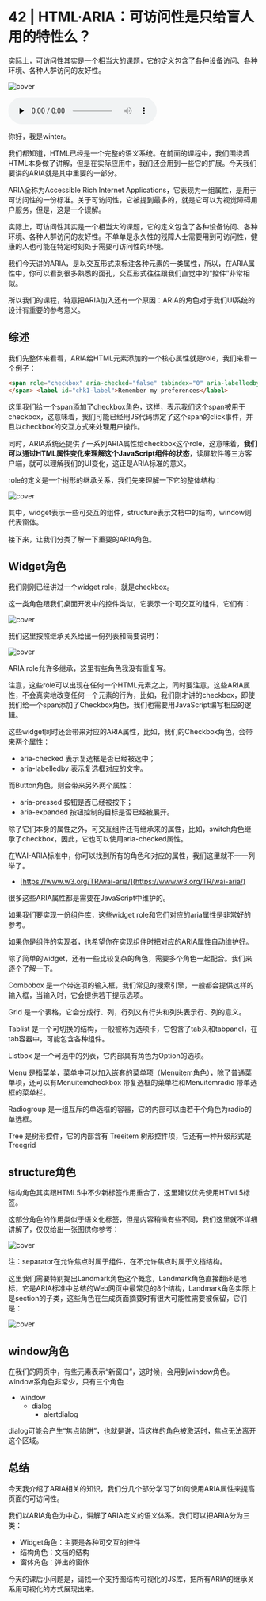 # 42 | HTML·ARIA：可访问性是只给盲人用的特性么？

实际上，可访问性其实是一个相当大的课题，它的定义包含了各种设备访问、各种环境、各种人群访问的友好性。

![cover](https://static001.geekbang.org/resource/image/bb/45/bb942ebf2e824427554b830e02e81d45.jpg)

<audio id="audio" controls="" preload="none">
    <source id="mp3" src="https://static001.geekbang.org/resource/audio/9d/19/9d1cc0d86b852a5088bf6e47008f5319.mp3">
</audio>

你好，我是winter。

我们都知道，HTML已经是一个完整的语义系统。在前面的课程中，我们围绕着HTML本身做了讲解，但是在实际应用中，我们还会用到一些它的扩展。今天我们要讲的ARIA就是其中重要的一部分。

ARIA全称为Accessible Rich Internet Applications，它表现为一组属性，是用于可访问性的一份标准。关于可访问性，它被提到最多的，就是它可以为视觉障碍用户服务，但是，这是一个误解。

实际上，可访问性其实是一个相当大的课题，它的定义包含了各种设备访问、各种环境、各种人群访问的友好性。不单单是永久性的残障人士需要用到可访问性，健康的人也可能在特定时刻处于需要可访问性的环境。

我们今天讲的ARIA，是以交互形式来标注各种元素的一类属性，所以，在ARIA属性中，你可以看到很多熟悉的面孔，交互形式往往跟我们直觉中的“控件”非常相似。

所以我们的课程，特意把ARIA加入还有一个原因：ARIA的角色对于我们UI系统的设计有重要的参考意义。

## 综述

我们先整体来看看，ARIA给HTML元素添加的一个核心属性就是role，我们来看一个例子：

```html
<span role="checkbox" aria-checked="false" tabindex="0" aria-labelledby="chk1-label">
</span> <label id="chk1-label">Remember my preferences</label>
```

这里我们给一个span添加了checkbox角色，这样，表示我们这个span被用于checkbox，这意味着，我们可能已经用JS代码绑定了这个span的click事件，并且以checkbox的交互方式来处理用户操作。

同时，ARIA系统还提供了一系列ARIA属性给checkbox这个role，这意味着，**我们可以通过HTML属性变化来理解这个JavaScript组件的状态**，读屏软件等三方客户端，就可以理解我们的UI变化，这正是ARIA标准的意义。

role的定义是一个树形的继承关系，我们先来理解一下它的整体结构：

![cover](https://static001.geekbang.org/resource/image/ae/69/aeccf64871b309735054912fbbb18a69.jpg)

其中，widget表示一些可交互的组件，structure表示文档中的结构，window则代表窗体。

接下来，让我们分类了解一下重要的ARIA角色。

## Widget角色

我们刚刚已经讲过一个widget role，就是checkbox。

这一类角色跟我们桌面开发中的控件类似，它表示一个可交互的组件，它们有：

![cover](https://static001.geekbang.org/resource/image/10/dd/10ea9eb62d60fb4bfb18c27da50836dd.jpg)

我们这里按照继承关系给出一份列表和简要说明：

![cover](https://static001.geekbang.org/resource/image/03/f1/038e1152c9bddc7ed864d271691d17f1.jpeg)

ARIA role允许多继承，这里有些角色我没有重复写。

注意，这些role可以出现在任何一个HTML元素之上，同时要注意，这些ARIA属性，不会真实地改变任何一个元素的行为，比如，我们刚才讲的checkbox，即使我们给一个span添加了Checkbox角色，我们也需要用JavaScript编写相应的逻辑。

这些widget同时还会带来对应的ARIA属性，比如，我们的Checkbox角色，会带来两个属性：

- aria-checked 表示复选框是否已经被选中；
- aria-labelledby 表示复选框对应的文字。

而Button角色，则会带来另外两个属性：

- aria-pressed 按钮是否已经被按下；
- aria-expanded 按钮控制的目标是否已经被展开。

除了它们本身的属性之外，可交互组件还有继承来的属性，比如，switch角色继承了checkbox，因此，它也可以使用aria-checked属性。

在WAI-ARIA标准中，你可以找到所有的角色和对应的属性，我们这里就不一一列举了。

- [https://www.w3.org/TR/wai-aria/](https://www.w3.org/TR/wai-aria/)

很多这些ARIA属性都是需要在JavaScript中维护的。

如果我们要实现一份组件库，这些widget role和它们对应的aria属性是非常好的参考。

如果你是组件的实现者，也希望你在实现组件时把对应的ARIA属性自动维护好。

除了简单的widget，还有一些比较复杂的角色，需要多个角色一起配合。我们来逐个了解一下。

Combobox 是一个带选项的输入框，我们常见的搜索引擎，一般都会提供这样的输入框，当输入时，它会提供若干提示选项。

Grid 是一个表格，它会分成行、列，行列又有行头和列头表示行、列的意义。

Tablist 是一个可切换的结构，一般被称为选项卡，它包含了tab头和tabpanel，在tab容器中，可能包含各种组件。

Listbox 是一个可选中的列表，它内部具有角色为Option的选项。

Menu 是指菜单，菜单中可以加入嵌套的菜单项（Menuitem角色），除了普通菜单项，还可以有Menuitemcheckbox 带复选框的菜单栏和Menuitemradio 带单选框的菜单栏。

Radiogroup 是一组互斥的单选框的容器，它的内部可以由若干个角色为radio的单选框。

Tree 是树形控件，它的内部含有 Treeitem 树形控件项，它还有一种升级形式是Treegrid

## structure角色

结构角色其实跟HTML5中不少新标签作用重合了，这里建议优先使用HTML5标签。

这部分角色的作用类似于语义化标签，但是内容稍微有些不同，我们这里就不详细讲解了，仅仅给出一张图供你参考：

![cover](https://static001.geekbang.org/resource/image/b2/7a/b21a82fd68a885f751123f48a7e26b7a.jpg)

注：separator在允许焦点时属于组件，在不允许焦点时属于文档结构。

这里我们需要特别提出Landmark角色这个概念，Landmark角色直接翻译是地标，它是ARIA标准中总结的Web网页中最常见的8个结构，Landmark角色实际上是section的子类，这些角色在生成页面摘要时有很大可能性需要被保留，它们是：

![cover](https://static001.geekbang.org/resource/image/9a/75/9aee7029d4bf684a8679a6776d6e9075.jpg)

## window角色

在我们的网页中，有些元素表示“新窗口”，这时候，会用到window角色。window系角色非常少，只有三个角色：

- window
    - dialog
        - alertdialog

dialog可能会产生“焦点陷阱”，也就是说，当这样的角色被激活时，焦点无法离开这个区域。

## 总结

今天我介绍了ARIA相关的知识，我们分几个部分学习了如何使用ARIA属性来提高页面的可访问性。

我们以ARIA角色为中心，讲解了ARIA定义的语义体系。我们可以把ARIA分为三类：

- Widget角色：主要是各种可交互的控件
- 结构角色：文档的结构
- 窗体角色：弹出的窗体

今天的课后小问题是，请找一个支持图结构可视化的JS库，把所有ARIA的继承关系用可视化的方式展现出来。